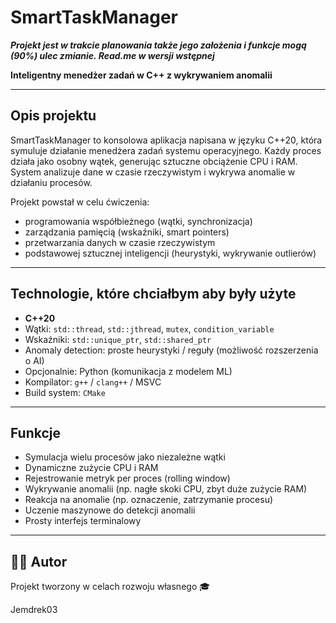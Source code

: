 # SmartTaskManager
***Projekt jest w trakcie planowania także jego założenia i funkcje mogą (90%) ulec zmianie. Read.me w wersji wstępnej***

**Inteligentny menedżer zadań w C++ z wykrywaniem anomalii**

---

## Opis projektu

SmartTaskManager to konsolowa aplikacja napisana w języku C++20, która symuluje działanie menedżera zadań systemu operacyjnego. Każdy proces działa jako osobny wątek, generując sztuczne obciążenie CPU i RAM. System analizuje dane w czasie rzeczywistym i wykrywa anomalie w działaniu procesów.

Projekt powstał w celu ćwiczenia:
- programowania współbieżnego (wątki, synchronizacja)
- zarządzania pamięcią (wskaźniki, smart pointers)
- przetwarzania danych w czasie rzeczywistym
- podstawowej sztucznej inteligencji (heurystyki, wykrywanie outlierów)

---

## Technologie, które chciałbym aby były użyte

- **C++20**
- Wątki: `std::thread`, `std::jthread`, `mutex`, `condition_variable`
- Wskaźniki: `std::unique_ptr`, `std::shared_ptr`
- Anomaly detection: proste heurystyki / reguły (możliwość rozszerzenia o AI)
- Opcjonalnie: Python (komunikacja z modelem ML)
- Kompilator: `g++` / `clang++` / MSVC
- Build system: `CMake`

---

## Funkcje

-  Symulacja wielu procesów jako niezależne wątki
-  Dynamiczne zużycie CPU i RAM
-  Rejestrowanie metryk per proces (rolling window)
-  Wykrywanie anomalii (np. nagłe skoki CPU, zbyt duże zużycie RAM)
-  Reakcja na anomalie (np. oznaczenie, zatrzymanie procesu)
-  Uczenie maszynowe do detekcji anomalii
-  Prosty interfejs terminalowy

---

## 👨‍💻 Autor

Projekt tworzony w celach rozwoju własnego 🎓

Jemdrek03
